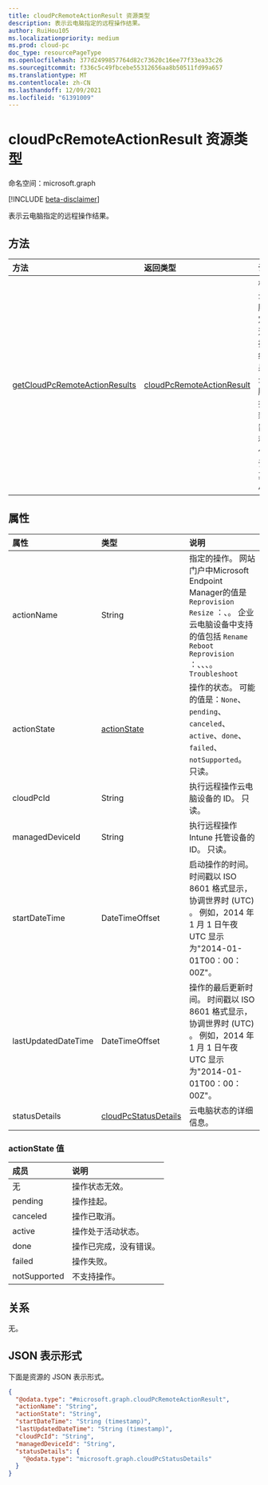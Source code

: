 ```yaml
---
title: cloudPcRemoteActionResult 资源类型
description: 表示云电脑指定的远程操作结果。
author: RuiHou105
ms.localizationpriority: medium
ms.prod: cloud-pc
doc_type: resourcePageType
ms.openlocfilehash: 377d2499857764d82c73620c16ee77f33ea33c26
ms.sourcegitcommit: f336c5c49fbcebe55312656aa8b50511fd99a657
ms.translationtype: MT
ms.contentlocale: zh-CN
ms.lasthandoff: 12/09/2021
ms.locfileid: "61391009"
---
```

# <a name="cloudpcremoteactionresult-resource-type"></a>cloudPcRemoteActionResult 资源类型

命名空间：microsoft.graph

[!INCLUDE [beta-disclaimer](../../includes/beta-disclaimer.md)]

表示云电脑指定的远程操作结果。

## <a name="methods"></a>方法

|方法|返回类型|说明|
|:---|:---|:---|
|[getCloudPcRemoteActionResults](../api/manageddevice-getcloudpcremoteactionresults.md)|[cloudPcRemoteActionResult](../resources/cloudpcremoteactionresult.md)|检查云电脑指定的远程操作结果。 云电脑支持重新设置远程操作并调整其大小。|

## <a name="properties"></a>属性

|属性|类型|说明|
|:---|:---|:---|
|actionName|String|指定的操作。 网站门户中Microsoft Endpoint Manager的值是 `Reprovision` `Resize` ：、。 企业云电脑设备中支持的值包括 `Rename` `Reboot` `Reprovision` ：、、、。 `Troubleshoot`|
|actionState|[actionState](#actionstate-values)|操作的状态。 可能的值是：`None`、`pending`、`canceled`、`active`、`done`、`failed`、`notSupported`。 只读。|
|cloudPcId|String|执行远程操作云电脑设备的 ID。 只读。|
|managedDeviceId|String|执行远程操作 Intune 托管设备的 ID。 只读。|
|startDateTime|DateTimeOffset|启动操作的时间。 时间戳以 ISO 8601 格式显示，协调世界时 (UTC) 。 例如，2014 年 1 月 1 日午夜 UTC 显示为"2014-01-01T00：00：00Z"。|
|lastUpdatedDateTime|DateTimeOffset|操作的最后更新时间。 时间戳以 ISO 8601 格式显示，协调世界时 (UTC) 。 例如，2014 年 1 月 1 日午夜 UTC 显示为"2014-01-01T00：00：00Z"。|
|statusDetails|[cloudPcStatusDetails](../resources/cloudpcStatusDetails.md)|云电脑状态的详细信息。 |

### <a name="actionstate-values"></a>actionState 值

|成员|说明|
|:---|:---|
|无|操作状态无效。|
|pending|操作挂起。|
|canceled|操作已取消。|
|active|操作处于活动状态。|
|done|操作已完成，没有错误。|
|failed|操作失败。|
|notSupported|不支持操作。|

## <a name="relationships"></a>关系

无。

## <a name="json-representation"></a>JSON 表示形式

下面是资源的 JSON 表示形式。
<!-- {
  "blockType": "resource",
  "@odata.type": "microsoft.graph.cloudPcRemoteActionResult"
}
-->

``` json
{
  "@odata.type": "#microsoft.graph.cloudPcRemoteActionResult",
  "actionName": "String",
  "actionState": "String",
  "startDateTime": "String (timestamp)",
  "lastUpdatedDateTime": "String (timestamp)",
  "cloudPcId": "String",
  "managedDeviceId": "String",
  "statusDetails": {
    "@odata.type": "microsoft.graph.cloudPcStatusDetails"
  }
}
```

